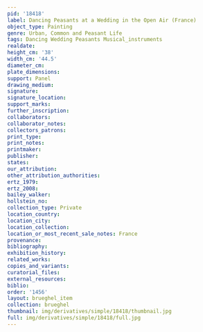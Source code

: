 ```yaml
---
pid: '18418'
label: Dancing Peasants at a Wedding in the Open Air (France)
object_type: Painting
genre: Urban, Common and Peasant Life
tags: Dancing Wedding Peasants Musical_instruments
realdate: 
height_cm: '38'
width_cm: '44.5'
diameter_cm: 
plate_dimensions: 
support: Panel
drawing_medium: 
signature: 
signature_location: 
support_marks: 
further_inscription: 
collaborators: 
collaborator_notes: 
collectors_patrons: 
print_type: 
print_notes: 
printmaker: 
publisher: 
states: 
our_attribution: 
other_attribution_authorities: 
ertz_1979: 
ertz_2008: 
bailey_walker: 
hollstein_no: 
collection_type: Private
location_country: 
location_city: 
location_collection: 
location_or_most_recent_sale_notes: France
provenance: 
bibliography: 
exhibition_history: 
related_works: 
copies_and_variants: 
curatorial_files: 
external_resources: 
biblio: 
order: '1456'
layout: brueghel_item
collection: brueghel
thumbnail: img/derivatives/simple/18418/thumbnail.jpg
full: img/derivatives/simple/18418/full.jpg
---
```

